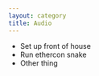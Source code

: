 ```yaml
---
layout: category
title: Audio
---
```



<span id="checklist" class="hidden"></span>
- Set up front of house
- Run ethercon snake
- Other thing
